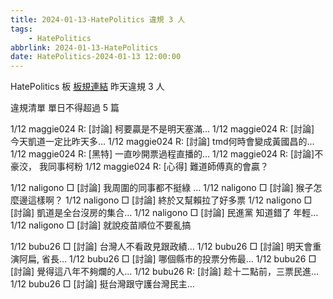 ```yaml
---
title: 2024-01-13-HatePolitics 違規 3 人
tags:
    - HatePolitics
abbrlink: 2024-01-13-HatePolitics
date: HatePolitics-2024-01-13 12:00:00
---
```

HatePolitics 板 [板規連結](https://www.ptt.cc/bbs/HatePolitics/M.1617115262.A.D60.html)
昨天違規 3 人
<!-- more -->

違規清單
單日不得超過 5 篇

1/12 maggie024 R: [討論] 柯要贏是不是明天塞滿…
1/12 maggie024 R: [討論] 今天凱道一定比昨天多…
1/12 maggie024 R: [討論] tmd何時會變成黃國昌的…
1/12 maggie024 R: [黑特] 一直吵開票過程直播的…
1/12 maggie024 R: [討論]不豪洨， 我同事柯粉
1/12 maggie024 R: [心得] 難道師傅真的會贏？

1/12 naligono □ [討論] 我周圍的同事都不挺綠 …
1/12 naligono □ [討論] 猴子怎麼邊這樣啊？
1/12 naligono □ [討論] 終於又幫賴拉了好多票
1/12 naligono □ [討論] 凱道是全台沒房的集合…
1/12 naligono □ [討論] 民進黨 知道錯了 年輕…
1/12 naligono □ [討論] 就說疫苗順位不要亂搞

1/12 bubu26 □ [討論] 台灣人不看政見跟政績…
1/12 bubu26 □ [討論] 明天會重演阿扁, 省長…
1/12 bubu26 □ [討論] 哪個縣市的投票分佈最…
1/12 bubu26 □ [討論] 覺得這八年不夠爛的人…
1/12 bubu26 R: [討論] 趁十二點前，三票民進…
1/12 bubu26 □ [討論] 挺台灣跟守護台灣民主…